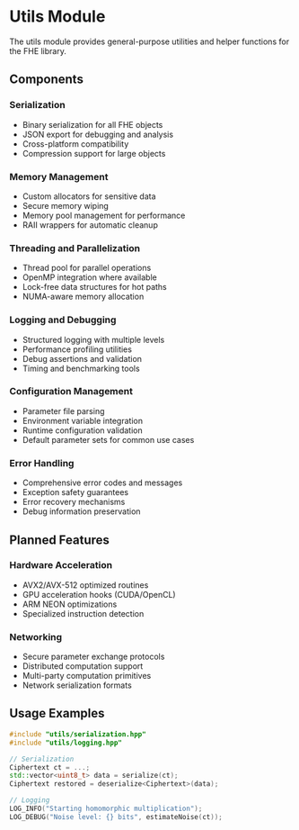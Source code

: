 # Utils Module

The utils module provides general-purpose utilities and helper functions for the FHE library.

## Components

### Serialization
- Binary serialization for all FHE objects
- JSON export for debugging and analysis
- Cross-platform compatibility
- Compression support for large objects

### Memory Management
- Custom allocators for sensitive data
- Secure memory wiping
- Memory pool management for performance
- RAII wrappers for automatic cleanup

### Threading and Parallelization
- Thread pool for parallel operations
- OpenMP integration where available
- Lock-free data structures for hot paths
- NUMA-aware memory allocation

### Logging and Debugging
- Structured logging with multiple levels
- Performance profiling utilities
- Debug assertions and validation
- Timing and benchmarking tools

### Configuration Management
- Parameter file parsing
- Environment variable integration
- Runtime configuration validation
- Default parameter sets for common use cases

### Error Handling
- Comprehensive error codes and messages
- Exception safety guarantees
- Error recovery mechanisms
- Debug information preservation

## Planned Features

### Hardware Acceleration
- AVX2/AVX-512 optimized routines
- GPU acceleration hooks (CUDA/OpenCL)
- ARM NEON optimizations
- Specialized instruction detection

### Networking
- Secure parameter exchange protocols
- Distributed computation support
- Multi-party computation primitives
- Network serialization formats

## Usage Examples

```cpp
#include "utils/serialization.hpp"
#include "utils/logging.hpp"

// Serialization
Ciphertext ct = ...;
std::vector<uint8_t> data = serialize(ct);
Ciphertext restored = deserialize<Ciphertext>(data);

// Logging
LOG_INFO("Starting homomorphic multiplication");
LOG_DEBUG("Noise level: {} bits", estimateNoise(ct));
```